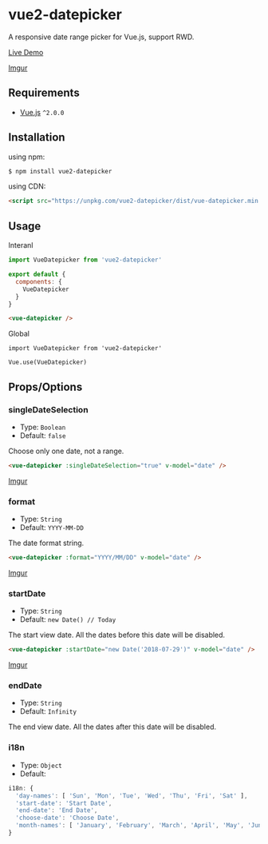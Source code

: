 # vue2-datepicker

A responsive date range picker for Vue.js, support RWD.

[Live Demo](http://demo.aries0d0f.me)

[Imgur](https://i.imgur.com/29CGRbz.png)

## Requirements
- [Vue.js](https://vuejs.org) `^2.0.0`

## Installation

using npm:
```bash
$ npm install vue2-datepicker
```

using CDN:
```html
<script src="https://unpkg.com/vue2-datepicker/dist/vue-datepicker.min.js"></script>
```

## Usage

Interanl
```javascript
import VueDatepicker from 'vue2-datepicker'

export default {
  components: {
    VueDatepicker
  }
}
```
```html
<vue-datepicker />
```

Global
```
import VueDatepicker from 'vue2-datepicker'

Vue.use(VueDatepicker)
```

## Props/Options

### singleDateSelection

- Type: `Boolean`
- Default: `false`

Choose only one date, not a range.

```html
<vue-datepicker :singleDateSelection="true" v-model="date" />
```

[Imgur](https://i.imgur.com/G7sYaPJ.png)

### format

- Type: `String`
- Default: `YYYY-MM-DD`

The date format string.

```html
<vue-datepicker :format="YYYY/MM/DD" v-model="date" />
```

[Imgur](https://i.imgur.com/HS7fuXG.png)

### startDate

- Type: `String`
- Default: `new Date() // Today`

The start view date. All the dates before this date will be disabled.

```html
<vue-datepicker :startDate="new Date('2018-07-29')" v-model="date" />
```

[Imgur](https://i.imgur.com/AQ9htF3.png)


### endDate

- Type: `String`
- Default: `Infinity`

The end view date. All the dates after this date will be disabled.

### i18n

- Type: `Object`
- Default:
```javascript
i18n: {
  'day-names': [ 'Sun', 'Mon', 'Tue', 'Wed', 'Thu', 'Fri', 'Sat' ],
  'start-date': 'Start Date',
  'end-date': 'End Date',
  'choose-date': 'Choose Date',
  'month-names': [ 'January', 'February', 'March', 'April', 'May', 'June', 'July', 'August', 'September', 'October', 'November', 'December' ]
}
```
